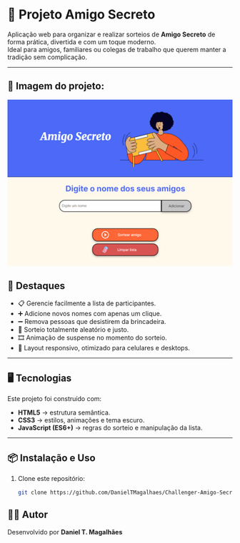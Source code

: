 # 🎉 Projeto Amigo Secreto

Aplicação web para organizar e realizar sorteios de **Amigo Secreto** de forma prática, divertida e com um toque moderno.  
Ideal para amigos, familiares ou colegas de trabalho que querem manter a tradição sem complicação.  

---

## 📸 Imagem do projeto:
![Páginal Inicial](assets/print.png)


## 🚀 Destaques
- 📋 Gerencie facilmente a lista de participantes.  
- ➕ Adicione novos nomes com apenas um clique.  
- ➖ Remova pessoas que desistirem da brincadeira.  
- 🎲 Sorteio totalmente aleatório e justo.  
- 🎞️ Animação de suspense no momento do sorteio.  
- 📱 Layout responsivo, otimizado para celulares e desktops.  

---

## 🖥️ Tecnologias
Este projeto foi construído com:
- **HTML5** → estrutura semântica.  
- **CSS3** → estilos, animações e tema escuro.  
- **JavaScript (ES6+)** → regras do sorteio e manipulação da lista.  

---

## 📦 Instalação e Uso
1. Clone este repositório:
   ```bash
   git clone https://github.com/DanielTMagalhaes/Challenger-Amigo-Secreto-Oracle-One-DanielMagalhaes


## 👨‍💻 Autor
Desenvolvido por **Daniel T. Magalhães**
